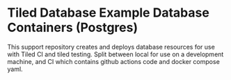 # Tiled Database Example Database Containers (Postgres)

This support repository creates and deploys database resources for use with Tiled CI and tiled testing.
Split between local for use on a development machine, and CI which contains github actions code and docker compose yaml.
